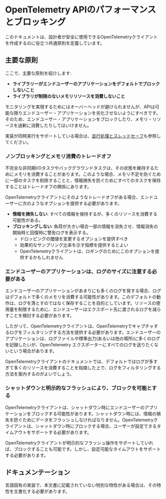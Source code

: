<!--
# Performance and Blocking of OpenTelemetry API
-->

# OpenTelemetry APIのパフォーマンスとブロッキング

<!--
This document defines common principles that will help designers create OpenTelemetry clients that are safe to use.
-->

このドキュメントは、設計者が安全に使用できるOpenTelemetryクライアントを作成するのに役立つ共通原則を定義しています。

<!--
## Key principles
-->

## 主要な原則

<!--
Here are the key principles:
-->

ここで、主要な原則を紹介します:

<!--
- **Library should not block end-user application by default.**
- **Library should not consume unbounded memory resource.**
-->

- **ライブラリーがエンドユーザーのアプリケーションをデフォルトでブロックしないこと**
- **ライブラリが制限のないメモリリソースを消費しないこと**

<!--
Although there are inevitable overhead to achieve monitoring, API should not degrade the end-user application as possible. So that it should not block the end-user application nor consume too much memory resource.
-->

モニタリングを実現するためにはオーバーヘッドが避けられませんが、APIは可能な限りエンドユーザー・アプリケーションを劣化させないようにすべきです。そのため、エンドユーザー・アプリケーションをブロックしたり、メモリ・リソースを過剰に消費したりしてはいけません。

<!--
See also [Concurrency and Thread-Safety](library-guidelines.md#concurrency-and-thread-safety) if the implementation supports concurrency.
-->

実装が同時実行をサポートしている場合は、[並行処理とスレッドセーフ](library-guidelines.md#concurrency-and-thread-safety)も参照してください。

<!--
### Tradeoff between non-blocking and memory consumption
-->

### ノンブロッキングとメモリ消費のトレードオフ

<!--
Incomplete asynchronous I/O tasks or background tasks may consume memory to preserve their state. In such a case, there is a tradeoff between dropping some tasks to prevent memory starvation and keeping all tasks to prevent information loss.
-->

不完全な非同期I/Oタスクやバックグラウンドタスクは、その状態を維持するためにメモリを消費することがあります。このような場合、メモリ不足を防ぐために一部のタスクを削除することと、情報損失を防ぐためにすべてのタスクを保持することはトレードオフの関係にあります。

<!--
If there is such tradeoff in OpenTelemetry client, it should provide the following options to end-user:
-->

OpenTelemetryクライアントにそのようなトレードオフがある場合、エンドユーザーに次のようなオプションを提供する必要があります。

<!--
- **Prevent information loss**: Preserve all information but possible to consume many resources
- **Prevent blocking**: Dropping some information under overwhelming load and show warning log to inform when information loss starts and when recovered
  - Should provide option to change threshold of the dropping
  - Better to provide metric that represents effective sampling ratio
  - OpenTelemetry client might provide this option for Logging
-->

- **情報を損失しない**: すべての情報を保持するが、多くのリソースを消費する可能性がある。
- **ブロッキングしない**: 負荷が大きい場合一部の情報を消失させ、情報消失の開始時と回復時に警告ログを表示する。
  - ドロッピングの閾値を変更するオプションを提供すべき
  - 効果的なサンプリング比率を示す指標を提供するとよい
  - OpenTelemetryクライアントは、ロギングのためにこのオプションを提供するかもしれません

<!--
### End-user application should be aware of the size of logs
-->

### エンドユーザーのアプリケーションは、ログのサイズに注意する必要がある

<!--
Logging could consume much memory by default if the end-user application emits too many logs. This default behavior is intended to preserve logs rather than dropping it. To make resource usage bounded, the end-user should consider reducing logs that are passed to the exporters.
-->

エンドユーザーのアプリケーションがあまりにも多くのログを発する場合、ログはデフォルトで多くのメモリを消費する可能性があります。このデフォルトの動作は、ログを落とすのではなく保存することを目的としています。リソースの使用量を制限するために、エンドユーザーはエクスポート先に渡されるログを減らすことを検討する必要があります。

<!--
Therefore, the OpenTelemetry client should provide a way to filter logs to capture by OpenTelemetry. End-user applications may want to log so much into log file or stdout (or somewhere else) but not want to send all of the logs to OpenTelemetry exporters.
-->

したがって、OpenTelemetryクライアントは、OpenTelemetryでキャプチャするログをフィルタリングする方法を提供する必要があります。エンドユーザーのアプリケーションは、ログファイルや標準出力(あるいは他の場所)に多くのログを記録したいが、OpenTelemetry エクスポーターにすべてのログを送りたくないという場合があります。

<!--
In a documentation of the OpenTelemetry client, it is a good idea to point out that too many logs consume many resources by default then guide how to filter logs.
-->

OpenTelemetryクライアントのドキュメントでは、デフォルトではログが多すぎて多くのリソースを消費することを指摘した上で、ログをフィルタリングする方法を案内するのがよいでしょう。

<!--
### Shutdown and explicit flushing could block
-->

### シャットダウンと明示的なフラッシュにより、ブロックを可能とする

<!--
The OpenTelemetry client could block the end-user application when it shut down. On shutdown, it has to flush data to prevent information loss. The OpenTelemetry client should support user-configurable timeout if it blocks on shut down.
-->

OpenTelemetryクライアントは、シャットダウン時にエンドユーザーのアプリケーションをブロックする可能性があります。シャットダウン時には、情報の損失を防ぐためにデータをフラッシュしなければなりません。OpenTelemetryクライアントは、シャットダウン時にブロックする場合、ユーザーが設定できるタイムアウトをサポートする必要があります。

<!--
If the OpenTelemetry client supports an explicit flush operation, it could block also. But should support a configurable timeout.
-->

OpenTelemetryクライアントが明示的なフラッシュ操作をサポートしていれば、ブロックすることも可能です。しかし、設定可能なタイムアウトをサポートする必要があります。

<!--
## Documentation
-->

## ドキュメンテーション

<!--
If language specific implementation has special characteristics that are not described in this document, such characteristics should be documented.
-->

言語固有の実装で、本文書に記載されていない特別な特性がある場合は、その特性を文書化する必要があります。
